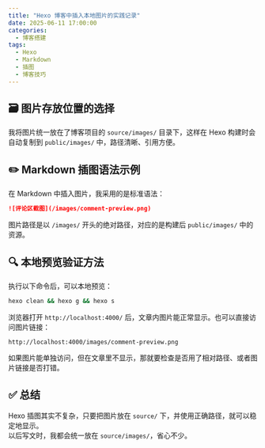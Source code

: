 ```yaml
---
title: "Hexo 博客中插入本地图片的实践记录"
date: 2025-06-11 17:00:00
categories:
  - 博客搭建
tags:
  - Hexo
  - Markdown
  - 插图
  - 博客技巧
---
```


## 🗃️ 图片存放位置的选择

我将图片统一放在了博客项目的 `source/images/` 目录下，这样在 Hexo 构建时会自动复制到 `public/images/` 中，路径清晰、引用方便。

## ✏️ Markdown 插图语法示例

在 Markdown 中插入图片，我采用的是标准语法：

```md
![评论区截图](/images/comment-preview.png)
```

图片路径是以 `/images/` 开头的绝对路径，对应的是构建后 `public/images/` 中的资源。

## 🔍 本地预览验证方法

执行以下命令后，可以本地预览：

```bash
hexo clean && hexo g && hexo s
```

浏览器打开 `http://localhost:4000/` 后，文章内图片能正常显示。也可以直接访问图片链接：

```
http://localhost:4000/images/comment-preview.png
```

如果图片能单独访问，但在文章里不显示，那就要检查是否用了相对路径、或者图片链接是否打错。

## ✅ 总结

Hexo 插图其实不复杂，只要把图片放在 `source/` 下，并使用正确路径，就可以稳定地显示。  
以后写文时，我都会统一放在 `source/images/`，省心不少。
